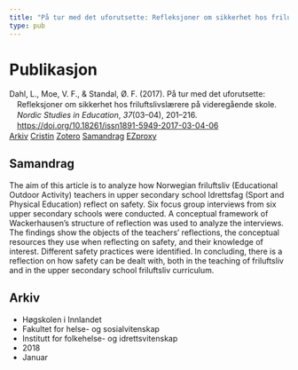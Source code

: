 ```yaml
---
title: "På tur med det uforutsette: Refleksjoner om sikkerhet hos friluftslivslærere på videregående skole"
type: pub
---
```

<h1>Publikasjon</h1>
<article id="csl-bib-container-ME4FIU64" class="csl-bib-container">
  <div class="csl-bib-body" style="line-height: 1.35; padding-left: 1em; text-indent:-1em;">
  <div class="csl-entry">Dahl, L., Moe, V. F., &amp; Standal, &#xD8;. F. (2017). P&#xE5; tur med det uforutsette: Refleksjoner om sikkerhet hos friluftslivsl&#xE6;rere p&#xE5; videreg&#xE5;ende skole. <i>Nordic Studies in Education</i>, <i>37</i>(03&#x2013;04), 201&#x2013;216. <a href="https://doi.org/10.18261/issn1891-5949-2017-03-04-06">https://doi.org/10.18261/issn1891-5949-2017-03-04-06</a></div>
</div>
  <div class="csl-bib-buttons">
    <a href="#taxonomy-article-ME4FIU64" class="csl-bib-button">Arkiv</a>
    <a href="https://app.cristin.no/results/show.jsf?id=1550247" alt="Cristin URL" class="csl-bib-button">Cristin</a>
    <a href="http://zotero.org/groups/5022929/items/ME4FIU64" alt="Zotero URL" class="csl-bib-button">Zotero</a>
    <a href="#abstract-article-ME4FIU64" class="csl-bib-button">Samandrag</a>
    <a href="http://ezproxy.inn.no/login?url=https://doi.org/10.18261/issn1891-5949-2017-03-04-06" class="csl-bib-button">EZproxy</a>
  </div>
  <div id="csl-bib-meta-container-ME4FIU64"></div>
</article>
<div id="csl-bib-meta-ME4FIU64" class="csl-bib-meta">
  <article id="abstract-article-ME4FIU64" class="abstract-article">
    <h1>Samandrag</h1>
    The aim of this article is to analyze how Norwegian friluftsliv (Educational Outdoor Activity) teachers in upper secondary school Idrettsfag (Sport and Physical Education) reflect on safety. Six focus group interviews from six upper secondary schools were conducted. A conceptual framework of Wackerhausen’s structure of reflection was used to analyze the interviews. The findings show the objects of the teachers’ reflections, the conceptual resources they use when reflecting on safety, and their knowledge of interest. Different safety practices were identified. In concluding, there is a reflection on how safety can be dealt with, both in the teaching of friluftsliv and in the upper secondary school friluftsliv curriculum.
  </article>
  <article id="taxonomy-article-ME4FIU64" class="taxonomy-article">
    <h1>Arkiv</h1>
    <ul>
      <li>Høgskolen i Innlandet</li>
      <li>Fakultet for helse- og sosialvitenskap</li>
      <li>Institutt for folkehelse- og idrettsvitenskap</li>
      <li>2018</li>
      <li>Januar</li>
    </ul>
  </article>
</div>
